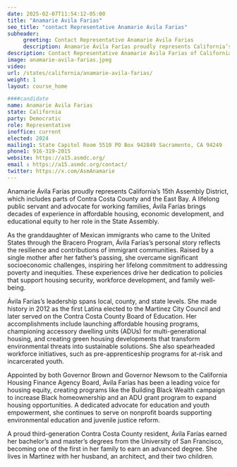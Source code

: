 ```yaml
---
date: 2025-02-07T11:54:12-05:00
title: "Anamarie Avila Farias"
seo_title: "contact Representative Anamarie Avila Farias"
subheader:
     greeting: Contact Representative Anamarie Avila Farias
     description: Anamarie Ávila Farías proudly represents California’s 15th Assembly District, which includes parts of Contra Costa County and the East Bay. A lifelong public servant and advocate for working families, Ávila Farías brings decades of experience in affordable housing, economic development, and educational equity to her role in the State Assembly.
description: Contact Representative Anamarie Avila Farias of California. Contact information for Anamarie Avila Farias includes email address, phone number, and mailing address.
image: anamarie-avila-farias.jpeg
video:
url: /states/california/anamarie-avila-farias/
weight: 1
layout: course_home

####candidate
name: Anamarie Avila Farias
state: California
party: Democratic
role: Representative
inoffice: current
elected: 2024
mailing1: State Capitol Room 5510 PO Box 942849 Sacramento, CA 94249
phone1: 916-319-2015
website: https://a15.asmdc.org/
email : https://a15.asmdc.org/contact/
twitter: https://x.com/AsmAnamarie
---
```

Anamarie Ávila Farías proudly represents California’s 15th Assembly District, which includes parts of Contra Costa County and the East Bay. A lifelong public servant and advocate for working families, Ávila Farías brings decades of experience in affordable housing, economic development, and educational equity to her role in the State Assembly.

As the granddaughter of Mexican immigrants who came to the United States through the Bracero Program, Ávila Farías’s personal story reflects the resilience and contributions of immigrant communities. Raised by a single mother after her father’s passing, she overcame significant socioeconomic challenges, inspiring her lifelong commitment to addressing poverty and inequities. These experiences drive her dedication to policies that support housing security, workforce development, and family well-being.

Ávila Farías’s leadership spans local, county, and state levels. She made history in 2012 as the first Latina elected to the Martinez City Council and later served on the Contra Costa County Board of Education. Her accomplishments include launching affordable housing programs, championing accessory dwelling units (ADUs) for multi-generational housing, and creating green housing developments that transform environmental threats into sustainable solutions. She also spearheaded workforce initiatives, such as pre-apprenticeship programs for at-risk and incarcerated youth.

Appointed by both Governor Brown and Governor Newsom to the California Housing Finance Agency Board, Ávila Farías has been a leading voice for housing equity, creating programs like the Building Black Wealth campaign to increase Black homeownership and an ADU grant program to expand housing opportunities. A dedicated advocate for education and youth empowerment, she continues to serve on nonprofit boards supporting environmental education and juvenile justice reform.

A proud third-generation Contra Costa County resident, Ávila Farías earned her bachelor’s and master’s degrees from the University of San Francisco, becoming one of the first in her family to earn an advanced degree. She lives in Martinez with her husband, an architect, and their two children.
